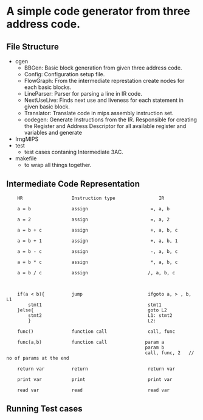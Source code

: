 # A simple code generator from three address code.

## File Structure
- cgen
    - BBGen: Basic block generation from given three address code.
    - Config: Configuration setup file.
    - FlowGraph: From the intermediate represtation create nodes for each basic blocks.
    - LineParser: Parser for parsing a line in IR code.
    - NextUseLive: Finds next use and liveness for each statement in given basic block.
    - Translator: Translate code in mips assembly instruction set.
    - codegen: Generate Instructions from the IR. Responsible for creating the Register and Address Descriptor for all available register and variables and generate
- IrngMIPS
- test
    - test cases contaning Intermediate 3AC. 
- makefile
    - to wrap all things together.

## Intermediate Code Representation


        HR                  Instruction type                IR

        a = b               assign                       =, a, b

        a = 2               assign                       =, a, 2

        a = b + c           assign                       +, a, b, c

        a = b + 1           assign                       +, a, b, 1

        a = b - c           assign                       -, a, b, c

        a = b * c           assign                       *, a, b, c

        a = b / c           assign                      /, a, b, c

        

        if(a < b){          jump                        ifgoto a, > , b, L1 
            stmt1                                       stmt1
        }else{                                          goto L2
            stmt2                                       L1: stmt2
            }                                           L2:              

        func()              function call               call, func

        func(a,b)           function call              param a
                                                       param b
                                                       call, func, 2   // no of params at the end 

        return var          return                      return var
 
        print var           print                       print var     

        read var            read                        read var     

## Running Test cases

